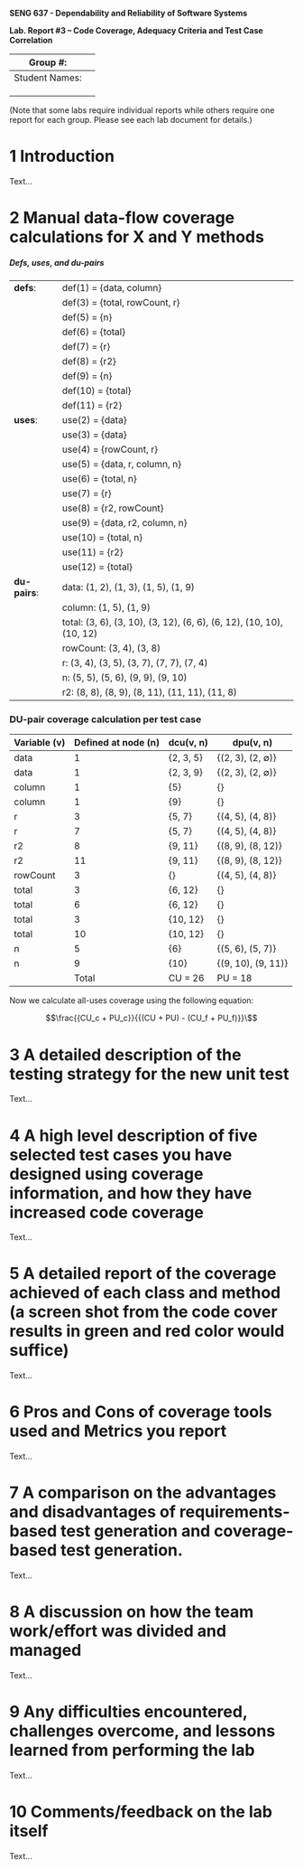**SENG 637 - Dependability and Reliability of Software Systems**

**Lab. Report #3 – Code Coverage, Adequacy Criteria and Test Case Correlation**

| Group \#:      |     |
| -------------- | --- |
| Student Names: |     |
|                |     |
|                |     |
|                |     |

(Note that some labs require individual reports while others require one report
for each group. Please see each lab document for details.)

# 1 Introduction

Text…

# 2 Manual data-flow coverage calculations for X and Y methods

<!-- ![calculateColumnTotal(Values2D data, int column)](media/seng637_assignment3_dfd_calculateColumnTotal.drawio.png) -->
##### Defs, uses, and du-pairs

|               |                                |
| ------------- | ------------------------------ |
| **defs**:     | def(1) = {data, column}        |
|               | def(3) = {total, rowCount, r}  |
|               | def(5) = {n}                   |
|               | def(6) = {total}               |
|               | def(7) = {r}                   |
|               | def(8) = {r2}                  |
|               | def(9) = {n}                   |
|               | def(10) = {total}              |
|               | def(11) = {r2}                 |
| **uses**:     | use(2) = {data}      |
|               | use(3) = {data}      |
|               | use(4) = {rowCount, r}      |
|               | use(5) = {data, r, column, n}              |
|               | use(6) = {total, n}              |
|               | use(7) = {r}              |
|               | use(8) = {r2, rowCount}              |
|               | use(9) = {data, r2, column, n}              |
|               | use(10) = {total, n}              |
|               | use(11) = {r2}              |
|               | use(12) = {total}              |
| **du-pairs**: | data: (1, 2), (1, 3), (1, 5), (1, 9) |
|               | column: (1, 5), (1, 9)         |
|               | total: (3, 6), (3, 10), (3, 12), (6, 6), (6, 12), (10, 10), (10, 12)         |
|               | rowCount: (3, 4), (3, 8)        |
|               | r: (3, 4), (3, 5), (3, 7), (7, 7), (7, 4)       |
|               | n: (5, 5), (5, 6), (9, 9), (9, 10)       |
|               | r2: (8, 8), (8, 9), (8, 11), (11, 11), (11, 8) |

### DU-pair coverage calculation per test case
| Variable (v) | Defined at node (n) | dcu(v, n) | dpu(v, n)        |
| -------- | --------------- | --------- | ---------------- |
| data     | 1               | {2, 3, 5} | {(2, 3), (2, ∅)}               |
| data     | 1               | {2, 3, 9} | {(2, 3), (2, ∅)}               |
| column   | 1               | {5}       | {}               |
| column   | 1               | {9}       | {}               |
| r        | 3               | {5, 7}    | {(4, 5), (4, 8)} |
| r        | 7               | {5, 7}    | {(4, 5), (4, 8)} |
| r2        | 8               | {9, 11}    | {(8, 9), (8, 12)} |
| r2        | 11               | {9, 11}    | {(8, 9), (8, 12)} |
| rowCount | 3               | {}        | {(4, 5), (4, 8)} |
| total    | 3               | {6, 12}    | {}               |
| total    | 6               | {6, 12}    | {}               |
| total    | 3               | {10, 12}    | {}               |
| total    | 10               | {10, 12}    | {}               |
| n        | 5               | {6}       | {(5, 6), (5, 7)} |
| n        | 9               | {10}       | {(9, 10), (9, 11)} |
|          | Total           | CU = 26   | PU = 18           |

Now we calculate all-uses coverage using the following equation:

```math
\frac{{CU_c + PU_c}}{{(CU + PU) - (CU_f + PU_f)}}\
```

# 3 A detailed description of the testing strategy for the new unit test

Text…

# 4 A high level description of five selected test cases you have designed using coverage information, and how they have increased code coverage

Text…

# 5 A detailed report of the coverage achieved of each class and method (a screen shot from the code cover results in green and red color would suffice)

Text…

# 6 Pros and Cons of coverage tools used and Metrics you report

Text…

# 7 A comparison on the advantages and disadvantages of requirements-based test generation and coverage-based test generation.

Text…

# 8 A discussion on how the team work/effort was divided and managed

Text…

# 9 Any difficulties encountered, challenges overcome, and lessons learned from performing the lab

Text…

# 10 Comments/feedback on the lab itself

Text…
